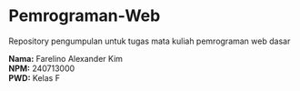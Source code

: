 # Pemrograman-Web

Repository pengumpulan untuk tugas mata kuliah pemrograman web dasar

**Nama:** Farelino Alexander Kim  
**NPM:** 240713000  
**PWD:** Kelas F